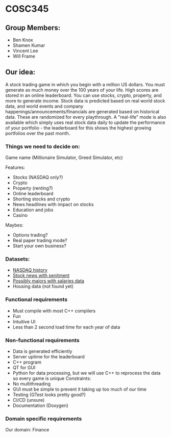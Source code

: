 # COSC345

## Group Members:
- Ben Knox
- Shamen Kumar
- Vincent Lee
- Will Frame

## Our idea:
A stock trading game in which you begin with a million US dollars. You must generate as much money over the 100 years of your life. High scores are stored in an online leaderboard. You can use stocks, crypto, property, and more to generate income. Stock data is predicted based on real world stock data, and world events and company happenings/announcements/financials are generated based on historical data. These are randomized for every playthrough. A "real-life" mode is also available which simply uses real stock data daily to update the performance of your portfolio - the leaderboard for this shows the highest growing portfolios over the past month.


### Things we need to decide on:
Game name (Millionaire Simulator, Greed Simulator, etc)

Features:
- Stocks (NASDAQ only?)
- Crypto
- Property (renting?)
- Online leaderboard
- Shorting stocks and crypto
- News headlines with impact on stocks
- Education and jobs
- Casino 

Maybes:
- Options trading?
- Real paper trading mode?
- Start your own business?

### Datasets:
- [NASDAQ history](https://www.nasdaq.com/market-activity/quotes/historical)
- [Stock news with senitment](https://www.kaggle.com/datasets/ankurzing/sentiment-analysis-for-financial-news)
- [Possibly majors with salaries data](https://www.kaggle.com/code/cdelany7/exploration-of-college-salaries-by-major)
- Housing data (not found yet)

### Functional requirements
- Must compile with most C++ compilers
- Fun
- Intuitive UI
- Less than 2 second load time for each year of data


### Non-functional requirements
- Data is generated efficiently
- Server uptime for the leaderboard
- C++ program
- QT for GUI
- Python for data processing, but we will use C++ to reprocess the data so every game is unique
Constraints:
- No multithreading
- GUI must be simple to prevent it taking up too much of our time
- Testing (GTest looks pretty good?)
- CI/CD (unsure)
- Documentation (Doxygen)

### Domain specific requirements
Our domain: Finance

